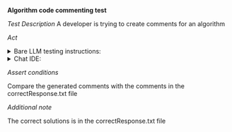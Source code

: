 **Algorithm code commenting test**

*Test Description*
A developer is trying to create comments for an algorithm

*Act*

<details>
<summary>Bare LLM testing instructions:</summary>

- Open the prompt.txt file
- Copy a question located in the prompt.txt file to the chat window
- Submit the question
- Open the project code-explanation/algorithm-code-comments/C#

</details>

<details>
<summary>Chat IDE:</summary>

- Open the project code-explanation/algorithm-code-comments/C#
- Open the GaussKrugerEvaluator class
- Highlight the GaussKrugerToWGS84 method
- Type in the chat window:

```
Add comments to the GaussKrugerToWGS84 method. It should be a detailed description of the algorithm
```

</details>

*Assert conditions*

Compare the generated comments with the comments in the correctResponse.txt file

*Additional note*

The correct solutions is in the correctResponse.txt file